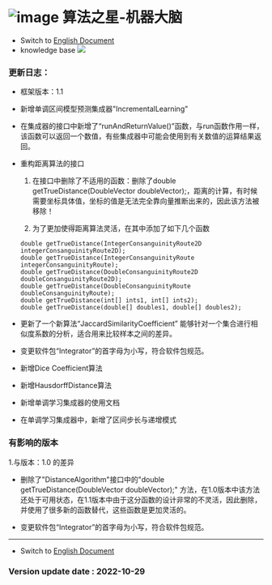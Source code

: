 # ![image](https://user-images.githubusercontent.com/113756063/194830221-abe24fcc-484b-4769-b3b7-ec6d8138f436.png) 算法之星-机器大脑

- Switch to [English Document](https://github.com/BeardedManZhao/algorithmStar/blob/main/src_code/update/1.0_1.1.md)
- knowledge base
  <a href="https://github.com/BeardedManZhao/algorithmStar/blob/main/KnowledgeDocument/knowledge%20base-Chinese.md">
  <img src = "https://user-images.githubusercontent.com/113756063/194838003-7ad14dac-b38c-4b57-a942-ba58f00baaf7.png"/>
  </a>

### 更新日志：

* 框架版本：1.1

- 新增单调区间模型预测集成器"IncrementalLearning"
- 在集成器的接口中新增了“runAndReturnValue()”函数，与run函数作用一样，该函数可以返回一个数值，有些集成器中可能会使用到有关数值的运算结果返回。
- 重构距离算法的接口

    1. 在接口中删除了不适用的函数：删除了double getTrueDistance(DoubleVector doubleVector);，距离的计算，有时候需要坐标具体值，坐标的值是无法完全靠向量推断出来的，因此该方法被移除！

    2. 为了更加使得距离算法灵活，在其中添加了如下几个函数
  ```
  double getTrueDistance(IntegerConsanguinityRoute2D integerConsanguinityRoute2D);
  double getTrueDistance(IntegerConsanguinityRoute integerConsanguinityRoute);
  double getTrueDistance(DoubleConsanguinityRoute2D doubleConsanguinityRoute2D);
  double getTrueDistance(DoubleConsanguinityRoute doubleConsanguinityRoute);
  double getTrueDistance(int[] ints1, int[] ints2);
  double getTrueDistance(double[] doubles1, double[] doubles2);
  ```
- 更新了一个新算法“JaccardSimilarityCoefficient” 能够针对一个集合进行相似度系数的分析，适合用来比较样本之间的差异。
- 变更软件包“Integrator”的首字母为小写，符合软件包规范。
- 新增Dice Coefficient算法
- 新增HausdorffDistance算法
- 新增单调学习集成器的使用文档
- 在单调学习集成器中，新增了区间步长与递增模式

### 有影响的版本

1.与版本：1.0 的差异

- 删除了"DistanceAlgorithm"接口中的"double getTrueDistance(DoubleVector doubleVector);"
  方法，在1.0版本中该方法还处于可用状态，在1.1版本中由于这分函数的设计非常的不灵活，因此删除，并使用了很多新的函数替代，这些函数是更加灵活的。

- 变更软件包“Integrator”的首字母为小写，符合软件包规范。

<hr>

- Switch to [English Document](https://github.com/BeardedManZhao/algorithmStar/blob/main/src_code/README.md)

### Version update date : 2022-10-29
